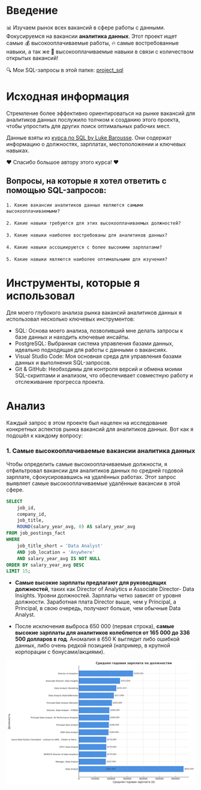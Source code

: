 # Введение
📊 Изучаем рынок всех вакансий в сфере работы с данными. Фокусируемся на вакансии **аналитика данных**. Этот проект ищет самые 💰 высокооплачиваемые работы, 🔥 самые востребованные навыки, а так же 🎯 высокооплачиваемые навыки в связи с количеством открытых вакансий!

🔍 Мои SQL-запросы в этой папке: [project_sql](/sql_project/)

# Исходная информация

Стремление более эффективно ориентироваться на рынке вакансий для аналитиков данных послужило толчком к созданию этого проекта, чтобы упростить для других поиск оптимальных рабочих мест.

Данные взяты из [курса по SQL by Luke Barousse](https://www.lukebarousse.com/sql). Они содержат информацию о должностях, зарплатах, местоположении и ключевых навыках.

❤️ Спасибо большое автору этого курса! ❤️

## Вопросы, на которые я хотел ответить с помощью SQL-запросов:

    1. Какие вакансии аналитиков данных являются самыми высокооплачиваемыми?

    2. Какие навыки требуются для этих высокооплачиваемых должностей?

    3. Какие навыки наиболее востребованы для аналитиков данных?

    4. Какие навыки ассоциируются с более высокими зарплатами?

    5. Какие навыки являются наиболее оптимальными для изучения?

# Инструменты, которые я использовал

Для моего глубокого анализа рынка вакансий аналитиков данных я использовал несколько ключевых инструментов:

- SQL: Основа моего анализа, позволивший мне делать запросы к базе данных и находить ключевые инсайты.
- PostgreSQL: Выбранная система управления базами данных, идеально подходящая для работы с данными о вакансиях.
- Visual Studio Code: Моя основная среда для управления базами данных и выполнения SQL-запросов.
- Git & GitHub: Необходимы для контроля версий и обмена моими SQL-скриптами и анализом, что обеспечивает совместную работу и отслеживание прогресса проекта.

# Анализ

Каждый запрос в этом проекте был нацелен на исследование конкретных аспектов рынка вакансий для аналитиков данных. Вот как я подошёл к каждому вопросу:

### 1. Самые высокооплачиваемые вакансии аналитика данных
 Чтобы определить самые высокооплачиваемые должности, я отфильтровал вакансии для аналитиков данных по средней годовой зарплате, сфокусировавшись на удалённых работах. Этот запрос выявляет самые высокооплачиваемые удалённые вакансии в этой сфере.

```sql
SELECT 
    job_id,
    company_id,
    job_title,
    ROUND(salary_year_avg, 0) AS salary_year_avg
FROM job_postings_fact
WHERE 
    job_title_short = 'Data Analyst'
    AND job_location = 'Anywhere'
    AND salary_year_avg IS NOT NULL
ORDER BY salary_year_avg DESC
LIMIT 15;
```

- **Самые высокие зарплаты предлагают для руководящих должностей**, таких как Director of Analytics и Associate Director- Data Insights. Уровни должностей. Зарплаты четко зависят от уровня должности. Заработная плата Director выше, чем у Principal, а Principal, в свою очередь, получают больше, чем обычные Data Analyst.

- После исключения выброса 650 000 (первая строка), **самые высокие зарплаты для аналитиков колеблются от 165 000 до 336 500 долларов в год**. Аномалия в 650 K выглядит либо ошибкой данных, либо очень редкой позицией (например, в крупной корпорации с бонусами/акциями).

![Самые высокооплачиваемые вакансии](visual_fund/1_diagram.png)






